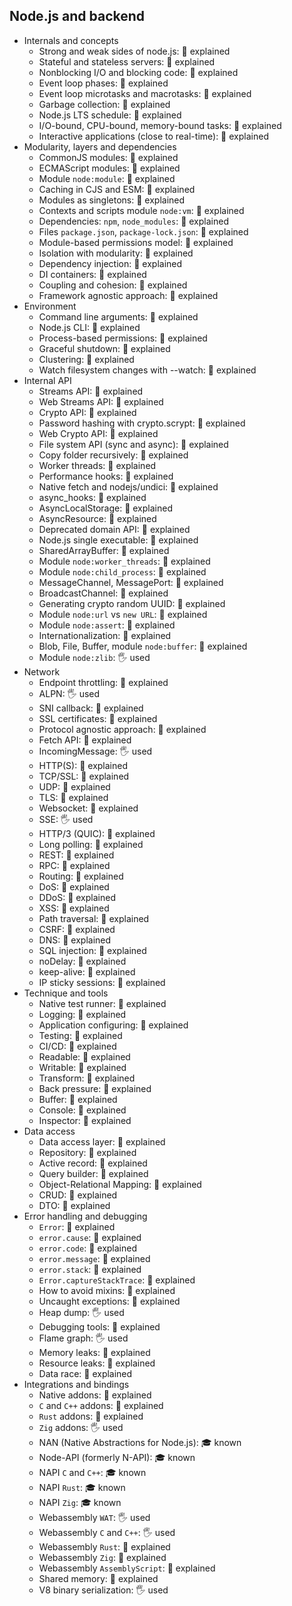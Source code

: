 ## Node.js and backend

- Internals and concepts
  - Strong and weak sides of node.js: 🙋 explained
  - Stateful and stateless servers: 🙋 explained
  - Nonblocking I/O and blocking code: 🙋 explained
  - Event loop phases: 🙋 explained
  - Event loop microtasks and macrotasks: 🙋 explained
  - Garbage collection: 🙋 explained
  - Node.js LTS schedule: 🙋 explained
  - I/O-bound, CPU-bound, memory-bound tasks: 🙋 explained
  - Interactive applications (close to real-time): 🙋 explained
- Modularity, layers and dependencies
  - CommonJS modules: 🙋 explained
  - ECMAScript modules: 🙋 explained
  - Module `node:module`: 🙋 explained
  - Caching in CJS and ESM: 🙋 explained
  - Modules as singletons: 🙋 explained
  - Contexts and scripts module `node:vm`: 🙋 explained
  - Dependencies: `npm`, `node_modules`: 🙋 explained
  - Files `package.json`, `package-lock.json`: 🙋 explained
  - Module-based permissions model: 🙋 explained
  - Isolation with modularity: 🙋 explained
  - Dependency injection: 🙋 explained
  - DI containers: 🙋 explained
  - Coupling and cohesion: 🙋 explained
  - Framework agnostic approach: 🙋 explained
- Environment
  - Command line arguments: 🙋 explained
  - Node.js CLI: 🙋 explained
  - Process-based permissions: 🙋 explained
  - Graceful shutdown: 🙋 explained
  - Clustering: 🙋 explained
  - Watch filesystem changes with --watch: 🙋 explained
- Internal API
  - Streams API: 🙋 explained
  - Web Streams API: 🙋 explained
  - Crypto API: 🙋 explained
  - Password hashing with crypto.scrypt: 🙋 explained
  - Web Crypto API: 🙋 explained
  - File system API (sync and async): 🙋 explained
  - Copy folder recursively: 🙋 explained
  - Worker threads: 🙋 explained
  - Performance hooks: 🙋 explained
  - Native fetch and nodejs/undici: 🙋 explained
  - async_hooks: 🙋 explained
  - AsyncLocalStorage: 🙋 explained
  - AsyncResource: 🙋 explained
  - Deprecated domain API: 🙋 explained
  - Node.js single executable: 🙋 explained
  - SharedArrayBuffer: 🙋 explained
  - Module `node:worker_threads`: 🙋 explained
  - Module `node:child_process`: 🙋 explained
  - MessageChannel, MessagePort: 🙋 explained
  - BroadcastChannel: 🙋 explained
  - Generating crypto random UUID: 🙋 explained
  - Module `node:url` vs `new URL`: 🙋 explained
  - Module `node:assert`: 🙋 explained
  - Internationalization: 🙋 explained
  - Blob, File, Buffer, module `node:buffer`: 🙋 explained
  - Module `node:zlib`: 🖐️ used
- Network
  - Endpoint throttling: 🙋 explained
  - ALPN: 🖐️ used
  - SNI callback: 🙋 explained
  - SSL certificates: 🙋 explained
  - Protocol agnostic approach: 🙋 explained
  - Fetch API: 🙋 explained
  - IncomingMessage: 🖐️ used
  - HTTP(S): 🙋 explained
  - TCP/SSL: 🙋 explained
  - UDP: 🙋 explained
  - TLS: 🙋 explained
  - Websocket: 🙋 explained
  - SSE: 🖐️ used
  - HTTP/3 (QUIC): 🙋 explained
  - Long polling: 🙋 explained
  - REST: 🙋 explained
  - RPC: 🙋 explained
  - Routing: 🙋 explained
  - DoS: 🙋 explained
  - DDoS: 🙋 explained
  - XSS: 🙋 explained
  - Path traversal: 🙋 explained
  - CSRF: 🙋 explained
  - DNS: 🙋 explained
  - SQL injection: 🙋 explained
  - noDelay: 🙋 explained
  - keep-alive: 🙋 explained
  - IP sticky sessions: 🙋 explained
- Technique and tools
  - Native test runner: 🙋 explained
  - Logging: 🙋 explained
  - Application configuring: 🙋 explained
  - Testing: 🙋 explained
  - CI/CD: 🙋 explained
  - Readable: 🙋 explained
  - Writable: 🙋 explained
  - Transform: 🙋 explained
  - Back pressure: 🙋 explained
  - Buffer: 🙋 explained
  - Console: 🙋 explained
  - Inspector: 🙋 explained
- Data access
  - Data access layer: 🙋 explained
  - Repository: 🙋 explained
  - Active record: 🙋 explained
  - Query builder: 🙋 explained
  - Object-Relational Mapping: 🙋 explained
  - CRUD: 🙋 explained
  - DTO: 🙋 explained
- Error handling and debugging
  - `Error`: 🙋 explained
  - `error.cause`: 🙋 explained
  - `error.code`: 🙋 explained
  - `error.message`: 🙋 explained
  - `error.stack`: 🙋 explained
  - `Error.captureStackTrace`: 🙋 explained
  - How to avoid mixins: 🙋 explained
  - Uncaught exceptions: 🙋 explained
  - Heap dump: 🖐️ used
  - Debugging tools: 🙋 explained
  - Flame graph: 🖐️ used
  - Memory leaks: 🙋 explained
  - Resource leaks: 🙋 explained
  - Data race: 🙋 explained
- Integrations and bindings
  - Native addons: 🙋 explained
  - `C` and `C++` addons: 🙋 explained
  - `Rust` addons: 🙋 explained
  - `Zig` addons: 🖐️ used
  - NAN (Native Abstractions for Node.js): 🎓 known
  - Node-API (formerly N-API): 🎓 known
  - NAPI `C` and `C++`: 🎓 known
  - NAPI `Rust`: 🎓 known
  - NAPI `Zig`: 🎓 known
  - Webassembly `WAT`: 🖐️ used
  - Webassembly `C` and `C++`: 🖐️ used
  - Webassembly `Rust`: 🙋 explained
  - Webassembly `Zig`: 🙋 explained
  - Webassembly `AssemblyScript`: 🙋 explained
  - Shared memory: 🙋 explained
  - V8 binary serialization: 🖐️ used
